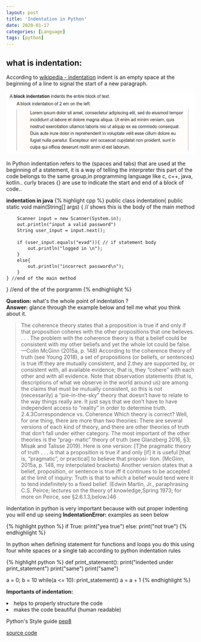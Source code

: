 ```yaml
---
layout: post
title: 'Indentation in Python'
date: 2020-01-17
categories: [Language]
tags: [python]
---
```


## what is indentation:

According to [wikipedia - indentation](https://en.wikipedia.org/wiki/Indentation_(typesetting)) indent is an empty space at the beginning of a line to signal the start of a new paragraph.

![indent](/assets/images/indent.png)


   In Python indentation refers to the (spaces and tabs) that are used at the beginning of a statement, it is a way of telling the interpreter this part of the code belongs to the same group,in programming language like c, c++, java, kotlin.. curly braces {} are use to indicate the start and end of a block of code.. 

**indentation in java**
{% highlight cpp %}
public class indentation{ 
	public static void main(String[] args)
		{ // shows this is the body of the main method
		
		Scanner input = new Scanner(System.in);
		out.println("input a valid password")
		String user_input = input.next();

		if (user_input.equals("evad")){ // if statement body     
			out.println("logged in \n");
		}  
		else{
			out.println("incorrect password\n");
		}
	} //end of the main method
} //end of the of the porgramm 
{% endhighlight %}


**Question:** what's the whole point of indentation ?<br>
**Answer:** glance through the example below and tell me what you think about it. 

> The coherence theory states that a proposition is true if and only if that proposition coheres with the other propositions that one believes. . . . The problem with the coherence theory is that a belief could be consistent with my other beliefs and yet the whole lot could be false. —Colin McGinn (2015a, p. 148) According to the coherence theory of truth (see Young 2018), a set of propositions (or beliefs, or sentences) is true iff:they are mutually consistent, and 2.they are supported by, or consistent with, all available evidence; that is, they “cohere” with each other and with all evidence. Note that observation statements (that is, descriptions of what we observe in the world around us) are among the claims that must be mutually consistent, so this is
not (necessarily) a “pie-in-the-sky” theory that doesn’t have to relate to the way things
really are. It just says that we don’t have to have independent access to “reality” in
order to determine truth.
2.4.3Correspondence vs. Coherence Which theory is correct? Well, for one thing, there are more than two theories: There
are several versions of each kind of theory, and there are other theories of truth that
don’t fall under either category. The most important of the other theories is the “prag-
matic” theory of truth (see Glanzberg 2016, §3; Misak and Talisse 2019). Here is one
version: [T]he pragmatic theory of truth . . . is that a proposition is true if and only
[if] it is useful [that is, “pragmatic”, or practical] to believe that proposi-
tion. (McGinn, 2015a, p. 148, my interpolated brackets)
Another version states that a belief, proposition, or sentence is true iff it continues to
be accepted at the limit of inquiry:
Truth is that to which a belief would tend were it to tend indefinitely to a fixed
belief. (Edwin Martin, Jr., paraphrasing C.S. Peirce; lectures on the theory of
knowledge,Spring 1973; for more on Peirce, see §2.6.1.3,below.)46<br>


Indentation in python is very important because with out proper indenting you will end up seeing **IndentationError:** examples as seen below

{%  highlight python %}
if True:
print("yea true")
else:
print("not true")
{% endhighlight %}

In python when defining statement for functions and loops you do this using four white spaces or a single tab according to python indentation rules


{% highlight python %}
def print_statement():
    print("indented under print_statement")
    print("same")
    print("same")

a = 0;
b = 10
while(a <= 10):
    print_statement()
    a = a + 1
{% endhighlight %} 

**Importants of indentation:**

<div>
	<li>helps to properly structure the code</li>
	<li>makes the code beautiful (human readable)</li>
</div>


Python's Style guide [pep8](https://www.python.org/dev/peps/pep-0008/#indentation)<br>

[source code](https://github.com/Daveads/indentation)
